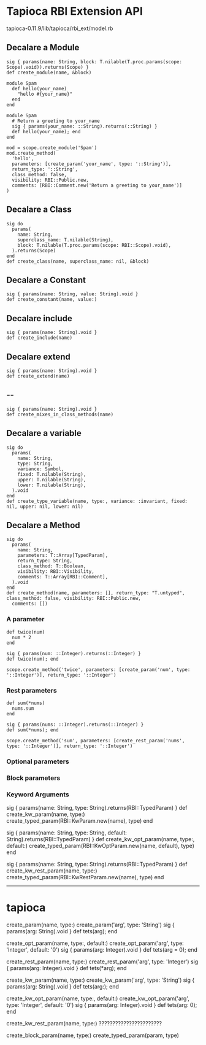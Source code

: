 # Tapioca RBI Extension API

tapioca-0.11.9/lib/tapioca/rbi_ext/model.rb

## Decalare a Module

```
sig { params(name: String, block: T.nilable(T.proc.params(scope: Scope).void)).returns(Scope) }
def create_module(name, &block)
```

```
module Spam
  def hello(your_name)
    "hello #{your_name}"
  end
end

module Spam
  # Return a greeting to your_name
  sig { params(your_name: ::String).returns(::String) }
  def hello(your_name); end
end

mod = scope.create_module('Spam')
mod.create_method(
  'hello',
  parameters: [create_param('your_name', type: '::String')],
  return_type: '::String',
  class_method: false,
  visibility: RBI::Public.new,
  comments: [RBI::Comment.new('Return a greeting to your_name')]
)
```

## Decalare a Class

```
sig do
  params(
    name: String,
    superclass_name: T.nilable(String),
    block: T.nilable(T.proc.params(scope: RBI::Scope).void),
  ).returns(Scope)
end
def create_class(name, superclass_name: nil, &block)
```

## Decalare a Constant

```
sig { params(name: String, value: String).void }
def create_constant(name, value:)
```

## Decalare include

```
sig { params(name: String).void }
def create_include(name)
```

## Decalare extend

```
sig { params(name: String).void }
def create_extend(name)
```

## --

```
sig { params(name: String).void }
def create_mixes_in_class_methods(name)
```

## Decalare a variable

```
sig do
  params(
    name: String,
    type: String,
    variance: Symbol,
    fixed: T.nilable(String),
    upper: T.nilable(String),
    lower: T.nilable(String),
  ).void
end
def create_type_variable(name, type:, variance: :invariant, fixed: nil, upper: nil, lower: nil)
```

## Decalare a Method

```
sig do
  params(
    name: String,
    parameters: T::Array[TypedParam],
    return_type: String,
    class_method: T::Boolean,
    visibility: RBI::Visibility,
    comments: T::Array[RBI::Comment],
  ).void
end
def create_method(name, parameters: [], return_type: "T.untyped", class_method: false, visibility: RBI::Public.new,
  comments: [])
```

### A parameter

```
def twice(num)
  num * 2
end

sig { params(num: ::Integer).returns(::Integer) }
def twice(num); end

scope.create_method('twice', parameters: [create_param('num', type: '::Integer')], return_type: '::Integer')
```

### Rest parameters

```
def sum(*nums)
  nums.sum
end

sig { params(nums: ::Integer).returns(::Integer) }
def sum(*nums); end

scope.create_method('sum', parameters: [create_rest_param('nums', type: '::Integer')], return_type: '::Integer')
```

### Optional parameters

### Block parameters


### Keyword Arguments

sig { params(name: String, type: String).returns(RBI::TypedParam) }
def create_kw_param(name, type:)
  create_typed_param(RBI::KwParam.new(name), type)
end

sig { params(name: String, type: String, default: String).returns(RBI::TypedParam) }
def create_kw_opt_param(name, type:, default:)
  create_typed_param(RBI::KwOptParam.new(name, default), type)
end

sig { params(name: String, type: String).returns(RBI::TypedParam) }
def create_kw_rest_param(name, type:)
  create_typed_param(RBI::KwRestParam.new(name), type)
end


----------------------------------------------------------------------


# tapioca

create_param(name, type:)
create_param('arg', type: 'String')
sig { params(arg: String).void }
def tets(arg); end

create_opt_param(name, type:, default:)
create_opt_param('arg', type: 'Integer', default: '0')
sig { params(arg: Integer).void }
def tets(arg = 0); end

create_rest_param(name, type:)
create_rest_param('arg', type: 'Integer')
sig { params(arg: Integer).void }
def tets(*arg); end

create_kw_param(name, type:)
create_kw_param('arg', type: 'String')
sig { params(arg: String).void }
def tets(arg:); end

create_kw_opt_param(name, type:, default:)
create_kw_opt_param('arg', type: 'Integer', default: '0')
sig { params(arg: Integer).void }
def tets(arg: 0); end

create_kw_rest_param(name, type:)
???????????????????????


create_block_param(name, type:)
create_typed_param(param, type)
